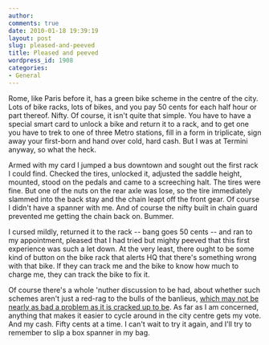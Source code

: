 ```yaml
---
author:
comments: true
date: 2010-01-18 19:39:19
layout: post
slug: pleased-and-peeved
title: Pleased and peeved
wordpress_id: 1908
categories:
- General
---
```


Rome, like Paris before it, has a green bike scheme in the centre of the city. Lots of bike racks, lots of bikes, and you pay 50 cents for each half hour or part thereof. Nifty. Of course, it isn't quite that simple. You have to have a special smart card to unlock a bike and return it to a rack, and to get one you have to trek to one of three Metro stations, fill in a form in triplicate, sign away your first-born and hand over cold, hard cash. But I was at Termini anyway, so what the heck.

Armed with my card I jumped a bus downtown and sought out the first rack I could find. Checked the tires, unlocked it, adjusted the saddle height, mounted, stood on the pedals and came to a screeching halt. The tires were fine. But one of the nuts on the rear axle was lose, so the tire immediately slammed into the back stay and the chain leapt off the front gear. Of course I didn't have a spanner with me. And of course the nifty built in chain guard prevented me getting the chain back on. Bummer.

I cursed mildly, returned it to the rack -- bang goes 50 cents -- and ran to my appointment, pleased that I had tried but mighty peeved that this first experience was such a let down. At the very least, there ought to be some kind of button on the bike rack that alerts HQ that there's something wrong with that bike. If they can track me and the bike to know how much to charge me, they can track the bike to fix it.

Of course there's a whole 'nuther discussion to be had, about whether such schemes aren't just a red-rag to the bulls of the banlieus, [which may not be nearly as bad a problem as it is cracked up to be](http://bike-sharing.blogspot.com/2009/02/paris-woes-of-theft-and-vandalism.html). As far as I am concerned, anything that makes it easier to cycle around in the city centre gets my vote. And my cash. Fifty cents at a time. I can't wait to try it again, and I'll try to remember to slip a box spanner in my bag.
